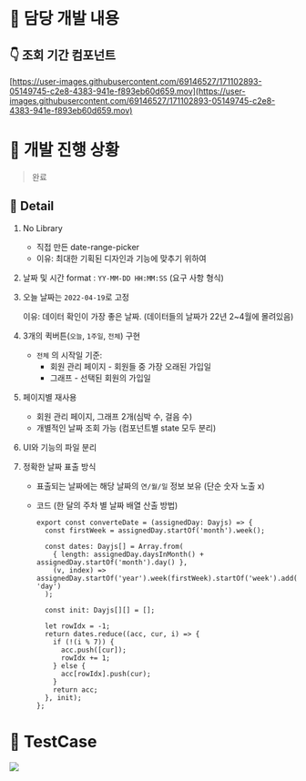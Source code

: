 # 📌 담당 개발 내용

## 👇 조회 기간 컴포넌트

[https://user-images.githubusercontent.com/69146527/171102893-05149745-c2e8-4383-941e-f893eb60d659.mov](https://user-images.githubusercontent.com/69146527/171102893-05149745-c2e8-4383-941e-f893eb60d659.mov)

# 📌 개발 진행 상황

> 완료
> 

## 🔸 Detail

1. No Library
    - 직접 만든 date-range-picker
    - 이유: 최대한 기획된 디자인과 기능에 맞추기 위하여
2. 날짜 및 시간 format : `YY-MM-DD HH:MM:SS` (요구 사항 형식)
3. 오늘 날짜는 `2022-04-19`로 고정
    
    이유: 데이터 확인이 가장 좋은 날짜. (데이터들의 날짜가 22년 2~4월에 몰려있음)
    
4. 3개의 퀵버튼(`오늘`, `1주일`, `전체`) 구현
    - `전체` 의 시작일 기준:
        - 회원 관리 페이지 - 회원들 중 가장 오래된 가입일
        - 그래프 - 선택된 회원의 가입일
5. 페이지별 재사용
    - 회원 관리 페이지, 그래프 2개(심박 수, 걸음 수)
    - 개별적인 날짜 조회 가능 (컴포넌트별 state 모두 분리)
6. UI와 기능의 파일 분리
7. 정확한 날짜 표출 방식
    - 표출되는 날짜에는 해당 날짜의 `연/월/일` 정보 보유 (단순 숫자 노출 x)
    - 코드 (한 달의 주차 별 날짜 배열 산출 방법)
        
        ```tsx
        export const converteDate = (assignedDay: Dayjs) => {
          const firstWeek = assignedDay.startOf('month').week();
        
          const dates: Dayjs[] = Array.from(
            { length: assignedDay.daysInMonth() + assignedDay.startOf('month').day() },
            (v, index) => assignedDay.startOf('year').week(firstWeek).startOf('week').add(index, 'day')
          );
        
          const init: Dayjs[][] = [];
        
          let rowIdx = -1;
          return dates.reduce((acc, cur, i) => {
            if (!(i % 7)) {
              acc.push([cur]);
              rowIdx += 1;
            } else {
              acc[rowIdx].push(cur);
            }
            return acc;
          }, init);
        };
        
        ```
        

# 📌 TestCase
![](https://velog.velcdn.com/images/katej927/post/9e94ef5c-bf8e-4ebd-8ad9-2d5f776f453a/image.png)
